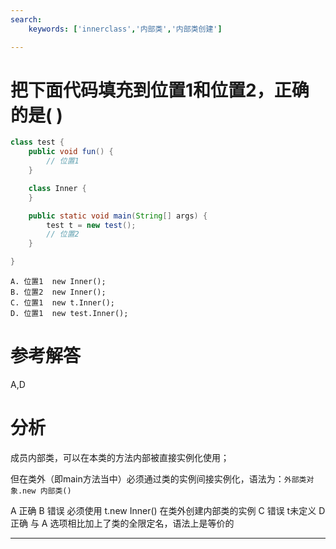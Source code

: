 ```yaml
---
search:
    keywords: ['innerclass','内部类','内部类创建']

---
```



# 把下面代码填充到位置1和位置2，正确的是\( \)

```java
class test {
    public void fun() {
        // 位置1
    }

    class Inner {
    }

    public static void main(String[] args) {
        test t = new test();
        // 位置2
    }

}
```

```
A. 位置1  new Inner();  
B. 位置2  new Inner();  
C. 位置1  new t.Inner();  
D. 位置1  new test.Inner();
```

# 参考解答

A,D

# 分析
成员内部类，可以在本类的方法内部被直接实例化使用；

但在类外（即main方法当中）必须通过类的实例间接实例化，语法为：`外部类对象.new 内部类()`


A 正确
B 错误 必须使用 t.new Inner() 在类外创建内部类的实例
C 错误 t未定义
D 正确 与 A 选项相比加上了类的全限定名，语法上是等价的


---



